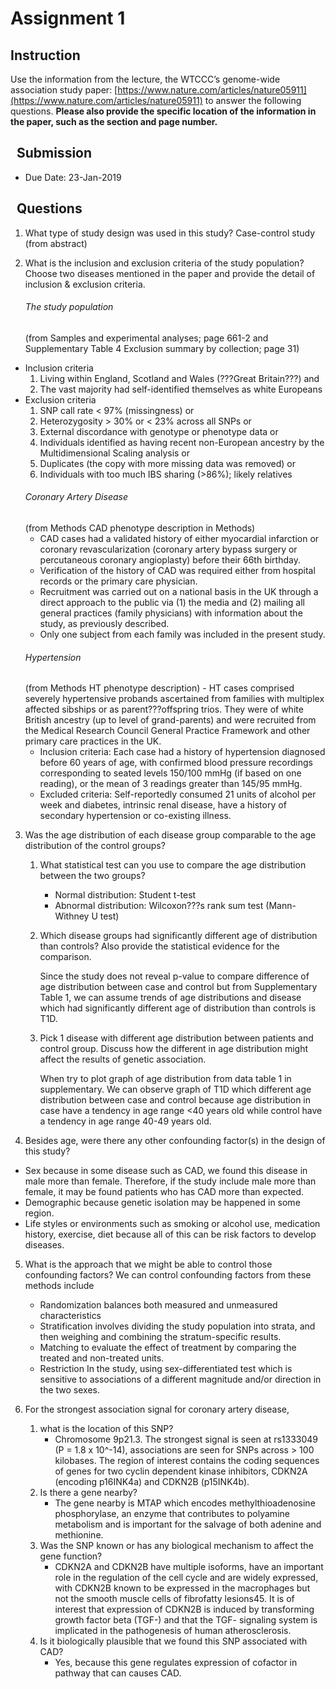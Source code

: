 Assignment 1
============


Instruction
-----------

Use the information from the lecture, the WTCCC’s genome-wide association study
paper: [https://www.nature.com/articles/nature05911](https://www.nature.com/articles/nature05911) to answer the following questions. **Please also provide the specific location of the information in the
paper, such as the section and page number.**

 
Submission
----------

-   Due Date: 23-Jan-2019

 
Questions
---------

1.  What type of study design was used in this study?
Case-control study (from abstract)

2.  What is the inclusion and exclusion criteria of the study population? Choose
    two diseases mentioned in the paper and provide the detail of inclusion &
    exclusion criteria.
    ###### The study population 
    (from Samples and experimental analyses; page 661-2 and Supplementary Table 4 Exclusion summary by collection; page 31)
- Inclusion criteria
    1.  Living within England, Scotland and Wales (???Great Britain???) and 
    2. The vast majority had self-identified themselves as white Europeans
- Exclusion criteria
    1. SNP call rate < 97% (missingness) or
    2. Heterozygosity > 30% or < 23% across all SNPs or
    3. External discordance with genotype or phenotype data or
    4. Individuals identified as having recent non-European ancestry by the Multidimensional Scaling analysis or
    5. Duplicates (the copy with more missing data was removed) or
    6. Individuals with too much IBS sharing (>86%); likely relatives 
    ###### Coronary Artery Disease
    (from Methods CAD phenotype description in Methods)
    - CAD cases had a validated history of either myocardial infarction or coronary revascularization (coronary artery bypass surgery or percutaneous coronary angioplasty) before their 66th birthday. 
    - Verification of the history of CAD was required either from hospital records or the primary care physician. 
    - Recruitment was carried out on a national basis in the UK through a direct approach to the public via (1) the media and (2) mailing all general practices (family physicians) with information about the study, as previously described. 
    -   Only one subject from each family was included in the present study.
    ###### Hypertension 
    (from Methods HT phenotype description)
        - HT cases comprised severely hypertensive probands ascertained from families with multiplex affected sibships or as parent???offspring trios. They were of white British ancestry (up to level of grand-parents) and were recruited from the Medical Research Council General Practice Framework and other primary care practices in the UK. 
    - Inclusion criteria: Each case had a history of hypertension diagnosed before 60 years of age, with confirmed blood pressure recordings corresponding to seated levels 150/100 mmHg (if based on one reading), or the mean of 3 readings greater than 145/95 mmHg. 
    - Excluded criteria: Self-reportedly consumed 21 units of alcohol per week and diabetes, intrinsic renal disease, have a history of secondary hypertension or co-existing illness.

3.  Was the age distribution of each disease group comparable to the age
    distribution of the control groups?

    1.  What statistical test can you use to compare the age distribution
        between the two groups?
        - Normal distribution: Student t-test
        - Abnormal distribution: Wilcoxon???s rank sum test (Mann-Withney U test)

    2.  Which disease groups had significantly different age of distribution
        than controls? Also provide the statistical evidence for the comparison.
    
        Since the study does not reveal p-value to compare difference of age distribution between case and control but from Supplementary Table 1, we can assume trends of age distributions and disease which had significantly different age of distribution than controls is T1D.

    3.  Pick 1 disease with different age distribution between patients and
        control group. Discuss how the different in age distribution might
        affect the results of genetic association.

        When try to plot graph of age distribution from data table 1 in supplementary. We can observe graph of T1D which different age distribution between case and control because age distribution in case have a tendency in age range <40 years old while control have a tendency in age range 40-49 years old.
        
4.  Besides age, were there any other confounding factor(s) in the design of
    this study?
- Sex because in some disease such as CAD, we found this disease in male more than female. Therefore, if the study include male more than female, it may be found patients who has CAD more than expected.
- Demographic because genetic isolation may be happened in some region. 
- Life styles or environments such as smoking or alcohol use, medication history, exercise, diet because all of this can be risk factors to develop diseases.

5.  What is the approach that we might be able to control those confounding
    factors?
	We can control confounding factors from these methods include
	- Randomization balances both measured and unmeasured characteristics
	- Stratification involves dividing the study population into strata, and then weighing and combining the stratum-specific results.
	- Matching to evaluate the effect of treatment by comparing the treated and non-treated units.
	- Restriction
	In the study, using sex-differentiated test which is sensitive to associations of a different magnitude and/or direction in the two sexes.

6.  For the strongest association signal for coronary artery disease,

    1.  what is the location of this SNP?
        - Chromosome 9p21.3. The strongest signal is seen at rs1333049 (P = 1.8 x 10^-14), associations are seen for SNPs across > 100 kilobases. The region of interest contains the coding sequences of genes for two cyclin dependent kinase inhibitors, CDKN2A (encoding p16INK4a) and CDKN2B (p15INK4b).
    2.  Is there a gene nearby?
        - The gene nearby is MTAP which encodes methylthioadenosine phosphorylase, an enzyme that contributes to polyamine metabolism and is important for the salvage of both adenine and methionine.
    3.  Was the SNP known or has any biological mechanism to affect the gene
        function?
        - CDKN2A and CDKN2B have multiple isoforms, have an important role in the regulation of the cell cycle and are widely expressed, with CDKN2B known to be expressed in the macrophages but not the smooth muscle cells of fibrofatty lesions45. It is of interest that expression of CDKN2B is induced by transforming growth factor beta (TGF-) and that the TGF- signaling system is implicated in the pathogenesis of human atherosclerosis.
    4.  Is it biologically plausible that we found this SNP associated with CAD?
         - Yes, because this gene regulates expression of cofactor in pathway that can causes CAD.
